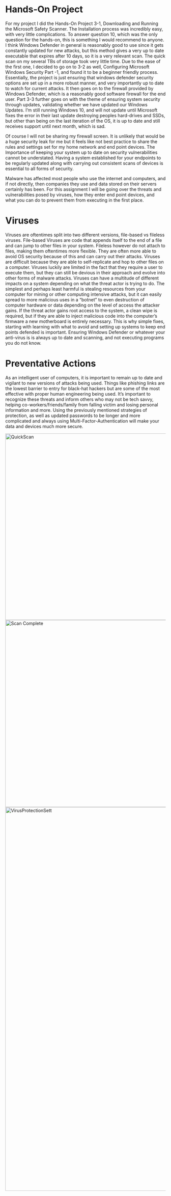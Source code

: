 # Hands-On Project
For my project I did the Hands-On Project 3-1, Downloading and Running the Microsoft Safety Scanner. The Installation process was incredibly easy, with very little complications. To answer question 10, which was the only question for the hands-on, this is something I would recommend to anyone. I think Windows Defender in general is reasonably good to use since it gets constantly updated for new attacks, but this method gives a very up to date executable that expires after 10 days, so it is a very relevant scan. The quick scan on my several TBs of storage took very little time. Due to the ease of the first one, I decided to go on to 3-2 as well, Configuring Microsoft Windows Security Part -1, and found it to be a beginner friendly process. Essentially, the project is just ensuring that windows defender security options are set up in a more robust manner, and very importantly up to date to watch for current attacks. It then goes on to the firewall provided by Windows Defender, which is a reasonably good software firewall for the end user. Part 3-3 further goes on with the theme of ensuring system security through updates, validating whether we have updated our Windows Updates. I’m still running Windows 10, and will not update until Microsoft fixes the error in their last update destroying peoples hard-drives and SSDs, but other than being on the last iteration of the OS, it is up to date and still receives support until next month, which is sad.

Of course I will not be sharing my firewall screen. It is unlikely that would be a huge security leak for me but it feels like not best practice to share the rules and settings set for my home network and end point devices. The Importance of keeping your system up to date on security vulnerabilities cannot be understated. Having a system established for your endpoints to be regularly updated along with carrying out consistent scans of devices is essential to all forms of security. 

Malware has affected most people who use the internet and computers, and if not directly, then companies they use and data stored on their servers certainly has been. For this assignment I will be going over the threats and vulnerabilities posed by viruses, how they enter end point devices, and what you can do to prevent them from executing in the first place.

# Viruses
Viruses are oftentimes split into two different versions, file-based vs fileless viruses. File-based Viruses are code that appends itself to the end of a file and can jump to other files in your system. Fileless however do not attach to files, making them oftentimes more flexible. They are often more able to avoid OS security because of this and can carry out their attacks. Viruses are difficult because they are able to self-replicate and hop to other files on a computer. Viruses luckily are limited in the fact that they require a user to execute them, but they can still be devious in their approach and evolve into other forms of malware attacks. Viruses can have a multitude of different impacts on a system depending on what the threat actor is trying to do. The simplest and perhaps least harmful is stealing resources from your computer for mining or other computing intensive attacks, but it can easily spread to more malicious uses in a “botnet” to even destruction of computer hardware or data depending on the level of access the attacker gains. If the threat actor gains root access to the system, a clean wipe is required, but if they are able to inject malicious code into the computer’s firmware a new motherboard is entirely necessary. This is why simple fixes, starting with learning with what to avoid and setting up systems to keep end points defended is important. Ensuring Windows Defender or whatever your anti-virus is is always up to date and scanning, and not executing programs you do not know. 

# Preventative Actions
As an intelligent user of computers, it is important to remain up to date and vigilant to new versions of attacks being used. Things like phishing links are the lowest barrier to entry for black-hat hackers but are some of the most effective with proper human engineering being used. It’s important to recognize these threats and inform others who may not be tech savvy, helping co-workers/friends/family from falling victim and losing personal information and more. Using the previously mentioned strategies of protection, as well as updated passwords to be longer and more complicated and always using Multi-Factor-Authentication will make your data and devices much more secure. 

<img width="648" height="586" alt="QuickScan" src="https://github.com/user-attachments/assets/69107e67-0855-4c20-815f-69eda2c8638e" />
<img width="652" height="588" alt="Scan Complete" src="https://github.com/user-attachments/assets/5d853e01-919b-46af-828f-650600783d1c" />
<img width="736" height="1206" alt="VirusProtectionSett" src="https://github.com/user-attachments/assets/8b210e8d-c26d-4788-b29a-f9feb73b5c2e" />
